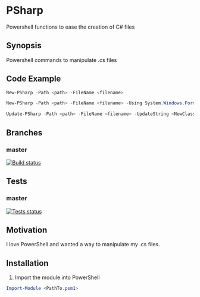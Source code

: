 # PSharp
Powershell functions to ease the creation of C# files

## Synopsis

Powershell commands to manipulate .cs files

## Code Example

```powershell
New-PSharp -Path <path> -FileName <filename>
```
```powershell
New-PSharp -Path <path> -FileName <filename> -Using System.Windows.Forms
```
```powershell
Update-PSharp -Path <path> -FileName <filename> -UpdateString <NewClassName> -UpdateSection 'Class'
```

## Branches

### master

[![Build status](https://ci.appveyor.com/api/projects/status/7envtm62lymipy9h?svg=true)](https://ci.appveyor.com/project/ergo3114/psharp)

## Tests

### master

[![Tests status](https://appveyor-shields-badge.herokuapp.com/api/api/testResults/ergo3114/7envtm62lymipy9h/badge.svg)](https://ci.appveyor.com/project/ergo3114/7envtm62lymipy9h)

## Motivation

I love PowerShell and wanted a way to manipulate my .cs files.

## Installation

1. Import the module into PowerShell
```powershell
Import-Module <PathTo.psm1>
```
